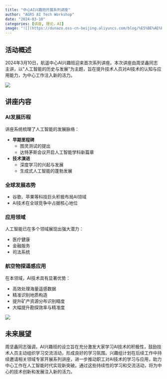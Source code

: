 ```yaml
---
title: "中心AI兴趣班开展系列讲座"
author: "AGRS AI Tech Workshop"
date: "2024-03-10"
categories: [讲座, 理论，AI]
image: "![](https://dunazo.oss-cn-beijing.aliyuncs.com/blog/%E5%BE%AE%E4%BF%A1%E5%9B%BE%E7%89%87_20250325233522.jpg)"  # 如果有封面图片的话
---
```


## 活动概述

2024年3月10日，航遥中心AI兴趣班迎来首次系列讲座。本次讲座由周坚鑫同志主讲，以"人工智能的历史与发展"为主题，旨在提升技术人员对AI技术的认知与应用能力，为中心工作注入新的活力。

![](https://dunazo.oss-cn-beijing.aliyuncs.com/blog/%E5%BE%AE%E4%BF%A1%E5%9B%BE%E7%89%87_20250325233522.jpg)


## 讲座内容

### AI发展历程

讲座系统梳理了人工智能的发展脉络：

- **早期里程碑**
  - 图灵测试的提出
  - 达特茅斯会议开启人工智能学科新篇章
- **技术演进**
  - 深度学习的兴起与发展
  - 生成式人工智能的蓬勃发展

### 全球发展态势

- 谷歌、苹果等科技巨头积极布局AI领域
- AI技术在全球竞争中占据核心地位

### 应用领域

人工智能已在多个领域展现出强大潜力：
- 医疗健康
- 金融服务
- 司法系统

### 航空物探遥感应用

在本领域，AI技术具有显著优势：
- 高效处理海量遥感数据
- 精准识别地质构造
- 提升矿产资源分布识别精度
- 大幅提升勘探效率与精准度

![](https://dunazo.oss-cn-beijing.aliyuncs.com/blog/%E5%BE%AE%E4%BF%A1%E5%9B%BE%E7%89%87_20250325233440.jpg)


## 未来展望

周坚鑫同志强调，AI兴趣班的设立旨在充分激发大家学习AI技术的积极性，鼓励技术人员主动组织学习交流活动，形成良好的学习氛围。兴趣组计划在后续工作中持续邀请相关领域专家开展系列讲座，进一步推动职工对AI技术的学习与应用，助力中心工作在人工智能时代实现新突破。通过这些持续性的学习和交流活动，将为中心的技术创新和发展注入新的活力。

